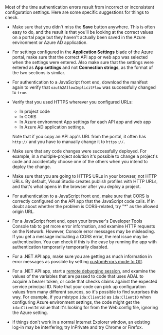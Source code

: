 Most of the time authentication errors result from incorrect or inconsistent configuration settings. Here are some specific suggestions for things to check.

* Make sure that you didn't miss the **Save** button anywhere. This is often easy to do, and the result is that you'll be looking at the correct values on a portal page but they haven't actually been saved in the Azure environment or Azure AD application.
* For settings configured in the **Application Settings** blade of the Azure portal, make sure that the correct API app or web app was selected when the settings were entered.  Also make sure that the settings were entered as **App settings** and not **Connection strings**, as the format of the two sections is similar.
* For authentication to a JavaScript front end, download the manifest again to verify that `oauth2AllowImplicitFlow` was successfully changed to `true`.
* Verify that you used HTTPS wherever you configured URLs:

	* In project code
	* In CORS
	* In Azure environment App settings for each API app and web app
	* In Azure AD application settings.
	
	Note that if you copy an API app's URL from the portal, it often has `http://` and you have to manually change it to `https://`.

* Make sure that any code changes were successfully deployed. For example, in a multiple-project solution it's possible to change a project's code and accidentally choose one of the others when you intend to deploy the change.
* Make sure that you are going to HTTPS URLs in your browser, not HTTP URLs. By default, Visual Studio creates publish profiles with HTTP URLs, and that's what opens in the browser after you deploy a project.
* For authentication to a JavaScript front end, make sure that CORS is correctly configured on the API app that the JavaScript code calls. If in doubt about whether the problem is CORS-related, try "*" as the allowed origin URL. 
* For a JavaScript front end, open your browser's Developer Tools Console tab to get more error information, and examine HTTP requests on the Network. However, Console error messages may be misleading. If you get a message indicating a CORS error, the real issue may be authentication. You can check if this is the case by running the app with authentication temporarily temporarily disabled.
* For a .NET API app, make sure you are getting as much information in error messages as possible by setting [customErrors mode to Off](/documentation/articles/web-sites-dotnet-troubleshoot-visual-studio/#remoteview).
* For a .NET API app, start a [remote debugging session](/documentation/articles/web-sites-dotnet-troubleshoot-visual-studio/#remotedebug), and examine the values of the variables that are passed to code that uses ADAL to acquire a bearer token, or code that checks claims against the expected service principal ID. Note that your code can pick up configuration values from many different sources, so it's possible to find surprises this way. For example, if you mistype `ida:ClientId` as `ida:ClientID` when configuring Azure environment settings, the code might get the `ida:ClientId` value that it's looking for from the Web.config file, ignoring the Azure setting. 
* If things don't work in a normal Internet Explorer window, an existing log-in may be interfering; try InPrivate and try Chrome or Firefox.
